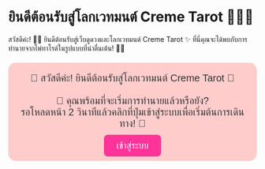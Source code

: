 # ยินดีต้อนรับสู่โลกเวทมนต์ Creme Tarot 🧙‍♀️✨

สวัสดีค่ะ! 🌸🌟 ยินดีต้อนรับสู่เว็บดูดวงและโลกเวทมนต์ Creme Tarot ✨ ที่นี่คุณจะได้พบกับการทำนายจากไพ่ทาโรต์ในรูปแบบที่น่าตื่นเต้น! 💖💫

<div style="text-align: center; background-color: #FFCCCC; border-radius: 15px; padding: 20px; margin-top: 20px; font-family: 'Sarabun', sans-serif; color: #333; font-size: 20px;">
    🌟 สวัสดีค่ะ! ยินดีต้อนรับสู่โลกเวทมนต์ Creme Tarot 🌟<br><br>
    🎴 คุณพร้อมที่จะเริ่มการทำนายแล้วหรือยัง? <br>
    รอโหลดหน้า 2 วินาทีแล้วคลิกที่ปุ่มเข้าสู่ระบบเพื่อเริ่มต้นการเดินทาง! 🧭<br><br>
    <a href="login.html" style="background-color: #FF3399; color: white; padding: 12px 25px; text-decoration: none; border-radius: 8px; font-size: 18px;">เข้าสู่ระบบ</a>
</div>

<script>
    // ให้ทำการโหลดแล้วไปที่หน้า login.html หลังจาก 2 วินาที
    setTimeout(function() {
        window.location.href = 'login.html'; // ไปที่หน้า login
    }, 2000); // 2 วินาที
</script>
